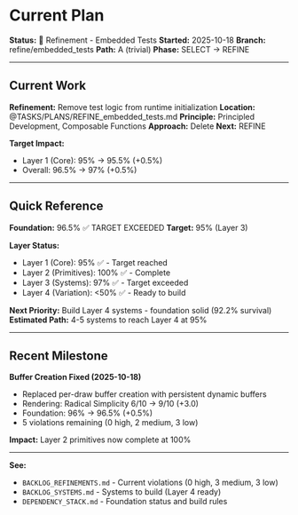 # Current Plan

**Status:** 🔧 Refinement - Embedded Tests
**Started:** 2025-10-18
**Branch:** refine/embedded_tests
**Path:** A (trivial)
**Phase:** SELECT → REFINE

---

## Current Work

**Refinement:** Remove test logic from runtime initialization
**Location:** @TASKS/PLANS/REFINE_embedded_tests.md
**Principle:** Principled Development, Composable Functions
**Approach:** Delete
**Next:** REFINE

**Target Impact:**
- Layer 1 (Core): 95% → 95.5% (+0.5%)
- Overall: 96.5% → 97% (+0.5%)

---

## Quick Reference

**Foundation:** 96.5% ✅ TARGET EXCEEDED
**Target:** 95% (Layer 3)

**Layer Status:**
- Layer 1 (Core): 95% ✅ - Target reached
- Layer 2 (Primitives): 100% ✅ - Complete
- Layer 3 (Systems): 97% ✅ - Target exceeded
- Layer 4 (Variation): <50% ✅ - Ready to build

**Next Priority:** Build Layer 4 systems - foundation solid (92.2% survival)
**Estimated Path:** 4-5 systems to reach Layer 4 at 95%

---

## Recent Milestone

**Buffer Creation Fixed (2025-10-18)**
- Replaced per-draw buffer creation with persistent dynamic buffers
- Rendering: Radical Simplicity 6/10 → 9/10 (+3.0)
- Foundation: 96% → 96.5% (+0.5%)
- 5 violations remaining (0 high, 2 medium, 3 low)

**Impact:** Layer 2 primitives now complete at 100%

---

**See:**
- `BACKLOG_REFINEMENTS.md` - Current violations (0 high, 3 medium, 3 low)
- `BACKLOG_SYSTEMS.md` - Systems to build (Layer 4 ready)
- `DEPENDENCY_STACK.md` - Foundation status and build rules

